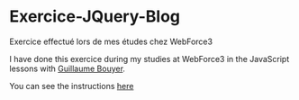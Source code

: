 # Exercice-JQuery-Blog

Exercice effectué lors de mes études chez WebForce3

I have done this exercice during my studies at WebForce3 in the JavaScript lessons with [Guillaume Bouyer](https://linkedin.com/in/guillaume-bouyer-872034175).


You can see the instructions [here](img/Exercice_blog.pdf)

